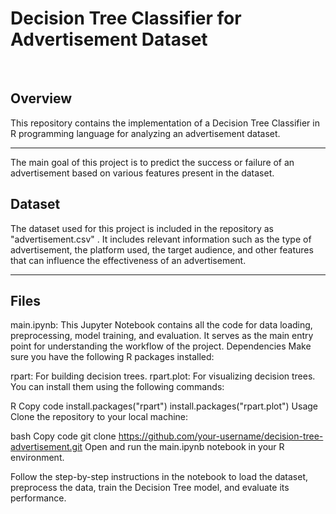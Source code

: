 # Decision Tree Classifier for Advertisement Dataset
<br>

## Overview
This repository contains the implementation of a Decision Tree Classifier in R programming language for analyzing an advertisement dataset. 

<hr>

The main goal of this project is to predict the success or failure of an advertisement based on various features present in the dataset.
<br>

## Dataset

The dataset used for this project is included in the repository as "advertisement.csv" . It includes relevant information such as the type of advertisement, the platform used, the target audience, and other features that can influence the effectiveness of an advertisement.
<hr>

## Files

main.ipynb: This Jupyter Notebook contains all the code for data loading, preprocessing, model training, and evaluation. It serves as the main entry point for understanding the workflow of the project.
Dependencies
Make sure you have the following R packages installed:

rpart: For building decision trees.
rpart.plot: For visualizing decision trees.
You can install them using the following commands:

R
Copy code
install.packages("rpart")
install.packages("rpart.plot")
Usage
Clone the repository to your local machine:

bash
Copy code
git clone https://github.com/your-username/decision-tree-advertisement.git
Open and run the main.ipynb notebook in your R environment.

Follow the step-by-step instructions in the notebook to load the dataset, preprocess the data, train the Decision Tree model, and evaluate its performance.